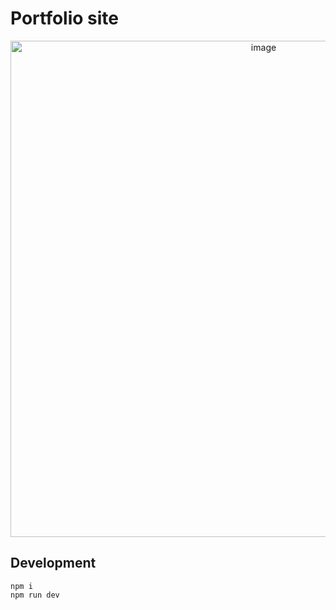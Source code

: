 # Portfolio site

<p align="center">
  <img width="794" alt="image" src="https://user-images.githubusercontent.com/5629074/166137262-2b397060-3e47-4d81-99f1-852fb46a997b.png">
</p>

## Development

```console
npm i
npm run dev
```
